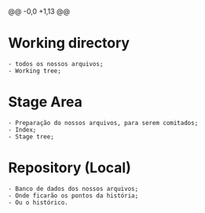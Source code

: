 @@ -0,0 +1,13 @@
# Working directory
    - todos os nossos arquivos;
    - Working tree;

# Stage Area
    - Preparação do nossos arquivos, para serem comitados;
    - Index;
    - Stage tree;

# Repository (Local)
    - Banco de dados dos nossos arquivos;
    - Onde ficarão os pontos da história;
    - Ou o histórico.